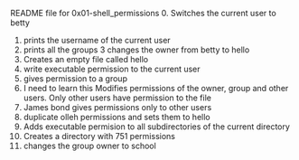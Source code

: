 README file for 0x01-shell_permissions
0. Switches the current user to betty
1. prints the username of the current user
2. prints all the groups
3 changes the owner from betty to hello
4. Creates an empty file called hello
5. write executable permission to the current user
6. gives permission to a group
7. I need to learn this
Modifies permissions of the owner, group and other users. Only other users have permission to the file
8. James bond gives permissions only to other users
10. duplicate olleh permissions and sets them to hello
11. Adds executable permision to all subdirectories of the current directory
12. Creates a directory with 751 permissions
13. changes the group owner to school
